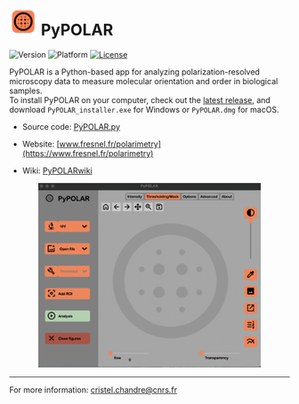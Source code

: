 # [<img src="https://github.com/cchandre/Polarimetry/blob/master/pypolar/main_icon.png" alt=" " width="50"/>](https://www.fresnel.fr/polarimetry) PyPOLAR 

![Version](https://img.shields.io/badge/version-v2.6.3-blue)
![Platform](https://img.shields.io/badge/platform-macOS|Windows-orange)
[![License](https://img.shields.io/badge/license-BSD-lightgray)](https://github.com/cchandre/Polarimetry/blob/master/LICENSE)

PyPOLAR is a Python-based app for analyzing polarization-resolved microscopy data to measure molecular orientation and order in biological samples.  
To install PyPOLAR on your computer, check out the [latest release](https://github.com/cchandre/Polarimetry/releases), and download `PyPOLAR_installer.exe` for Windows or `PyPOLAR.dmg` for macOS.

- Source code: [PyPOLAR.py](https://github.com/cchandre/Polarimetry/blob/master/pypolar/PyPOLAR.py)

- Website: [www.fresnel.fr/polarimetry](https://www.fresnel.fr/polarimetry)

- Wiki: [PyPOLARwiki](https://github.com/cchandre/Polarimetry/wiki)

<div align="center">
<img src="https://github.com/cchandre/Polarimetry/blob/master/pypolar/PyPOLAR_layout.png" alt=" " width="400"/>  
</div>

___
For more information: <cristel.chandre@cnrs.fr>
